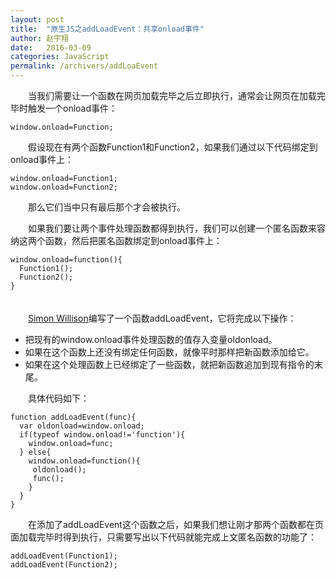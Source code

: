 ```yaml
---
layout: post
title:  "原生JS之addLoadEvent：共享onload事件"
author: 赵宇翔
date:   2016-03-09
categories: JavaScript
permalink: /archivers/addLoaEvent
---
```

  
　　当我们需要让一个函数在网页加载完毕之后立即执行，通常会让网页在加载完毕时触发一个onload事件：   
    
    window.onload=Function;

　　假设现在有两个函数Function1和Function2，如果我们通过以下代码绑定到onload事件上：   

    window.onload=Function1;
    window.onload=Function2;

　　那么它们当中只有最后那个才会被执行。   
   
　　如果我们要让两个事件处理函数都得到执行，我们可以创建一个匿名函数来容纳这两个函数，然后把匿名函数绑定到onload事件上：     
   
	window.onload=function(){
	  Function1();
	  Function2();
	}

　　<br />
　　[Simon Willison](http://simon.incutio.com)编写了一个函数addLoadEvent，它将完成以下操作：

*  把现有的window.onload事件处理函数的值存入变量oldonload。   
*  如果在这个函数上还没有绑定任何函数，就像平时那样把新函数添加给它。
*  如果在这个处理函数上已经绑定了一些函数，就把新函数追加到现有指令的末尾。
   
　　具体代码如下：
	
	function addLoadEvent(func){
	  var oldonload=window.onload;
	  if(typeof window.onload!='function'){
	    window.onload=func;
	  } else{
	    window.onload=function(){
	     oldonload();
	     func();
	    }
	  }
	}

　　在添加了addLoadEvent这个函数之后，如果我们想让刚才那两个函数都在页面加载完毕时得到执行，只需要写出以下代码就能完成上文匿名函数的功能了：

	addLoadEvent(Function1);
	addLoadEvent(Function2);
